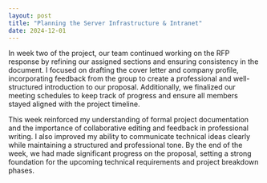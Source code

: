```yaml
---
layout: post
title: "Planning the Server Infrastructure & Intranet"
date: 2024-12-01
---
```


In week two of the project, our team continued working on the RFP response by refining our assigned sections and ensuring consistency in the document. I focused on drafting the cover letter and company profile, incorporating feedback from the group to create a professional and well-structured introduction to our proposal. Additionally, we finalized our meeting schedules to keep track of progress and ensure all members stayed aligned with the project timeline.

This week reinforced my understanding of formal project documentation and the importance of collaborative editing and feedback in professional writing. I also improved my ability to communicate technical ideas clearly while maintaining a structured and professional tone. By the end of the week, we had made significant progress on the proposal, setting a strong foundation for the upcoming technical requirements and project breakdown phases.
